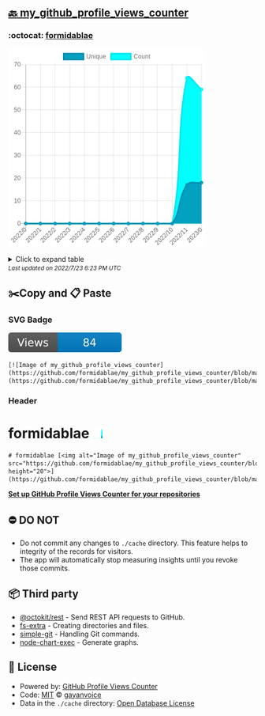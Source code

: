 ## [🔙 my_github_profile_views_counter](https://github.com/formidablae/my_github_profile_views_counter)

### :octocat: [formidablae](https://github.com/formidablae/formidablae)
![Image of my_github_profile_views_counter](https://github.com/formidablae/my_github_profile_views_counter/blob/master/graph/385108435/large/year.png)

<details>
	<summary>Click to expand table</summary>
	<h2>:calendar: Year Page Views Table</h2>
<table>
	<tr>
		<th>
			Last Updated
		</th>
		<th>
			Unique
		</th>
		<th>
			Count
		</th>
	</tr>
	<tr>
		<td>
			<code>2022/7/1</code>
		</td>
		<td>
			<code>38</code>
		</td>
		<td>
			<code>141</code>
		</td>
	</tr>
	<tr>
		<td>
			<code>2022/6/1</code>
		</td>
		<td>
			<code>43</code>
		</td>
		<td>
			<code>141</code>
		</td>
	</tr>
	<tr>
		<td>
			<code>2022/5/1</code>
		</td>
		<td>
			<code>84</code>
		</td>
		<td>
			<code>191</code>
		</td>
	</tr>
	<tr>
		<td>
			<code>2022/4/1</code>
		</td>
		<td>
			<code>99</code>
		</td>
		<td>
			<code>327</code>
		</td>
	</tr>
	<tr>
		<td>
			<code>2022/3/1</code>
		</td>
		<td>
			<code>82</code>
		</td>
		<td>
			<code>253</code>
		</td>
	</tr>
	<tr>
		<td>
			<code>2022/2/1</code>
		</td>
		<td>
			<code>135</code>
		</td>
		<td>
			<code>567</code>
		</td>
	</tr>
	<tr>
		<td>
			<code>2022/1/1</code>
		</td>
		<td>
			<code>100</code>
		</td>
		<td>
			<code>331</code>
		</td>
	</tr>
	<tr>
		<td>
			<code>2021/12/1</code>
		</td>
		<td>
			<code>17</code>
		</td>
		<td>
			<code>59</code>
		</td>
	</tr>
	<tr>
		<td>
			<code>2021/11/1</code>
		</td>
		<td>
			<code>0</code>
		</td>
		<td>
			<code>0</code>
		</td>
	</tr>
	<tr>
		<td>
			<code>2021/10/1</code>
		</td>
		<td>
			<code>0</code>
		</td>
		<td>
			<code>0</code>
		</td>
	</tr>
	<tr>
		<td>
			<code>2021/9/1</code>
		</td>
		<td>
			<code>0</code>
		</td>
		<td>
			<code>0</code>
		</td>
	</tr>
	<tr>
		<td>
			<code>2021/8/1</code>
		</td>
		<td>
			<code>0</code>
		</td>
		<td>
			<code>0</code>
		</td>
	</tr>
	<tr>
		<td>
			<code>2021/7/1</code>
		</td>
		<td>
			<code>0</code>
		</td>
		<td>
			<code>0</code>
		</td>
	</tr>
</table>

</details>
<small><i>Last updated on 2022/7/23 6:23 PM UTC</i></small>

## ✂️Copy and 📋 Paste
### SVG Badge
[![Image of my_github_profile_views_counter](https://github.com/formidablae/my_github_profile_views_counter/blob/master/svg/385108435/badge.svg)](https://github.com/formidablae/my_github_profile_views_counter/blob/master/readme/385108435/week.md)
```readme
[![Image of my_github_profile_views_counter](https://github.com/formidablae/my_github_profile_views_counter/blob/master/svg/385108435/badge.svg)](https://github.com/formidablae/my_github_profile_views_counter/blob/master/readme/385108435/week.md)
```
### Header
# formidablae [<img alt="Image of my_github_profile_views_counter" src="https://github.com/formidablae/my_github_profile_views_counter/blob/master/graph/385108435/small/year.png" height="20">](https://github.com/formidablae/my_github_profile_views_counter/blob/master/readme/385108435/year.md)
```readme
# formidablae [<img alt="Image of my_github_profile_views_counter" src="https://github.com/formidablae/my_github_profile_views_counter/blob/master/graph/385108435/small/year.png" height="20">](https://github.com/formidablae/my_github_profile_views_counter/blob/master/readme/385108435/year.md)
```
[**Set up GitHub Profile Views Counter for your repositories**](https://github.com/gayanvoice/github-profile-views-counter)
## ⛔ DO NOT
- Do not commit any changes to `./cache` directory. This feature helps to integrity of the records for visitors.
- The app will automatically stop measuring insights until you revoke those commits.
## 📦 Third party

- [@octokit/rest](https://www.npmjs.com/package/@octokit/rest) - Send REST API requests to GitHub.
- [fs-extra](https://www.npmjs.com/package/fs-extra) - Creating directories and files.
- [simple-git](https://www.npmjs.com/package/simple-git) - Handling Git commands.
- [node-chart-exec](https://www.npmjs.com/package/node-chart-exec) - Generate graphs.
## 📄 License
- Powered by: [GitHub Profile Views Counter](https://github.com/gayanvoice/github-profile-views-counter)
- Code: [MIT](./LICENSE) © [gayanvoice](https://github.com/gayanvoice/github-profile-views-counter)
- Data in the `./cache` directory: [Open Database License](https://opendatacommons.org/licenses/odbl/1-0/)